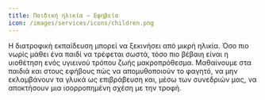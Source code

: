 ```yaml
---
title: Παιδική ηλικία – Εφηβεία
icon: /images/services/icons/children.png
---
```


Η διατροφική εκπαίδευση μπορεί να ξεκινήσει από μικρή ηλικία. Όσο πιο νωρίς μάθει ένα παιδί να τρέφεται σωστά, τόσο πιο βέβαιη είναι η υιοθέτηση ενός υγιεινού τρόπου ζωής μακροπρόθεσμα. Μαθαίνουμε στα παιδιά και στους εφήβους πώς να απομυθοποιούν το φαγητό, να μην εκλαμβάνουν τα γλυκά ως επιβράβευση και, μέσω των συνεδριών μας, να αποκτήσουν μια ισορροπημένη σχέση με την τροφή.